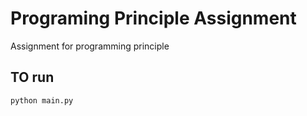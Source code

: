 # Programing Principle Assignment
Assignment for programming principle

## TO run
```
python main.py
```
